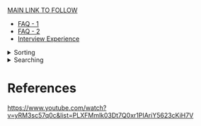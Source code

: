 [MAIN LINK TO FOLLOW](https://www.geeksforgeeks.org/amazon-interview-preparation/)

- [FAQ - 1](https://www.geeksforgeeks.org/amazons-asked-interview-questions/)
- [FAQ - 2](https://www.geeksforgeeks.org/amazons-most-frequently-asked-interview-questions-set-2/)
- [Interview Experience](https://www.geeksforgeeks.org/tag/amazon/)

<details>
<summary>Sorting</summary>

## Sorting

- Types of Sorting
	- Internal : Data to be sorted is small enough to be placed in main memory.
	- External : Large data and can't be placed in main memory(RAM).
- Sort Stability : If algo maintains the relative order of duplicate elements.
- Inplace Sort : When additional space requirement is O(1) i.e. contant. Not directly depend upon the input size.
 
<details>
<summary>Selection Sort</summary>

### Selection Sort

- Simplest techinque
- Selects the smallest element and puts in the first place and then second smallest element and so on.
- Analysis
	- Number of comparison doesn't depend upon the order of the data i.e. not data sensitive.
	- Data in Sorted Order : O(n2).
	- Data in Reverse Order : O(n2).
	- Data in Random Order : O(n2).
- Facts
	- Swaps are very less, only comparisons, as compare to Bubble sort and Insertion sort.
	- For large records selection is better than Bubble and Insertion Sort as cost of moving data is more than comparison for large record.
	- Not Stable.
	- Inplace.
</details>
<details>
<summary>Bubble Sort</summary>

### Bubble Sort

- Compares each element with its adjacent and swaps them if they are not in order.
- Analysis
	- Data in Sorted Order : O(n) assuming we are counting the # of swaps using xchanges in outer loop.
	- Data in Reverse Order : O(n2).
	- Data in Random Order : O(n2).
- Facts
	- Should not be used for large lists due to swaps.
	- Stable sort(maintain the relative order of duplicate elements).
	- Inplace sort(only one temp variable required).
	- Space Complexity : O(1).
</details>
<details>
<summary>Insertion Sort</summary>
### Insertion Sort

- Insertion of the element at proper place like the card player.
- List will be divided into two parts i) Sorted ii) Unsorted.
- Initially sorted part contains only 1 element and rest of the part is unsorted list.
- In each pass first element from the unsorted list is taken and placed in sorted list at proper place.
- Analysis
	- Outer loop will always have n-1 iterations. Iteration of inner loop will vary according to the data.
	- Data in Sorted Order : O(n).
	- Data in Reverse Order : O(n2).
	- Data in Random Order : O(n2).
- Facts
	- Advantage is its simplicity and its very efficient for less elements. As for less elements difference b/w O(nlogn) and O(n2) is very less and O(nlogn) algos are more complex than this algo.
	- We can place a sentinel value at the 0th index and all our data from 1th index. It'll reduce the one if condition in inner loop.
	- We can use the binary search for searching the element but then also we need to shift the elements which will take O(n2). So using binary search will not improve the efficiency of this algo.
	- Disadvantage : of this sorting is number of movements. Elements of the sorted part also move which can be costly in case of large data set in each record.
	- Stable sort(maintain the relative order of duplicate elements).
	- Inplace sort(only one temp variable required).
	- Space Complexity : O(1).
</details>
<details>
<summary>Merge Sort</summary>

### Merge Sort

- O(nlogn) in both worst and average case.
- Use the merge process, which merges the two sorted arrays in one pass.
- TOP DWON MERGE SORT(RECURSIVE) : Not covering other flavour.
- Analysis
	- n elements repeated divided into half approaximately logn(base 2) times. After halving logn times we get n sublist of size 1.
	- In each pass there will be merging of n elements which is O(n). So the performance of this algo is O(nlogn)
	- Data in Sorted Order : O(nlogn).
	- Data in Reverse Order : O(nlogn).
	- Data in Random Order : O(nlogn).
- Facts
	- Stable sort(maintain the relative order of duplicate elements).
	- Not Inplace sort(as merging itself is not inplace).
	- Space Complexity : O(n).
</details>
<details>
<summary>Quick Sort</summary>

### Quick Sort(Partition Exchange Sort)

- Choose the element from the list and place it as its proper position in the list i.e. the final position.
- This element is pivot and
	- all elements to the left are <= the pivot(less than or equal to).
	- all elements to the right are >= the pivot.
- Any element can be pivot but for convenience we choose the first element.
- Sublists of the left and right are sorted recursively using quick_sort algo itself.
- Terminating condition of recursion will be when sublist contains only one element.
- No need to combine the sublist at the end, as they are placed in that way that they are already combined.
- **Algo**
	- Suppose we have arr[low:up] and arr[low] is pivot. Then i=low+1 and j = up.
	- a) : compare the pivot with arr[i], and increment i if arr[i] < pivot. So i moves LTR and stops when we get an element>= pivot.
	- b) : compare the pivot with arr[j], and decrement j if arr[j] > pivot. So j moves RTL and stops when we get he element<= pivot.
	- c) : if i< j
		- swap arr[i] and arr[j] and i++ and j--.
		- else
			- No swap, i++.
	- d) : Repeat a,b,c till the value of i is less than or equal to j. Stop when i exceeds j.
	- e) : When i>j then proper place for i pivot is jth index.
- Analysis
	- If the partition is balanced i.e. two sublists are of equal size then sort is fast o/w slow.
	- Worst Case : O(n2).
	- Average Case : O(nlogn).
	- Best Case : O(nlogn).
- Facts
	- Not Stable sort.
	- Inplace sort.
	- Space Complexity : O(logn). Pivot variable in quick_sort method.
- Choice of Pivot in Quick Sort
	- First element : is not good choice in sorted or almost sorted array as it'll imbalance the sublists.
	- Last element : Same as above.
	- Random number : Good, but random number generation itself is costly.
	- Ideal choice : is median of the elements. So instead of all elements choose median of first,last and mid elements. arr[low],arr[up],arr[(low+up)/2]. **Refer SK Srivastava Page 450. Little Tricky.**
- **Deterministic Selection algorithm of O(n)**
	- [Also called Median selection algo](https://www.youtube.com/watch?v=eRqmSTSmkJk)
	- [Refer-GFG](https://www.geeksforgeeks.org/kth-smallestlargest-element-unsorted-array-set-3-worst-case-linear-time/)
	- [Refer](selection-algos/deterministic-selection-algo/median-lineartime.pdf)
	- [Refer](selection-algos/deterministic-selection-algo/L05.pdf)
	- Algo
		- Divide the elements in the group of 5.
		- Sort the groups.
			- Running time will be O(n). Cause let's say if we use merge sort to sort the array of 5 elements than it will have 6*n*(log5base2 + 1) which will be 6*5*(3+1) = 120.
			- Now there will be n/5 groups in which each group will take 120 operations which will be n/5*120 = 24n. so O(n) total time.
		- Find meadians of each group.
		- Put all the medians in a separate array and find the median of this array. Call this new median, median of median(MOM).
		- This MOM is the pivot element.
		- Now partition using this element as pivot in Quick Sort algo.
- Duplicate elemnets in Quick Sort
	- We stop variables when we find an element equal to the pivot. There can be 4 other options.
		- stop i and move j : All equql elements would go the right sublist.
		- stop j and move i : All equql elements would go the left sublist.
		- stop both i and j : Many unnecessary swaps in case all the elements are same,but good thing is that i and j will meet in middle of the list. So no unbalanced sublists.
		- move both i and j : No unnecessary swaps but unbalanced sublists.
</details>
<details>
<summary>Binary Search Sort</summary>
### Binary Search Sort
</details>
<details>
<summary>Heap Sort</summary>
### Heap Sort
</details>

</details>

<details>
<summary>Searching</summary>
</details>




# References
https://www.youtube.com/watch?v=yRM3sc57q0c&list=PLXFMmlk03Dt7Q0xr1PIAriY5623cKiH7V